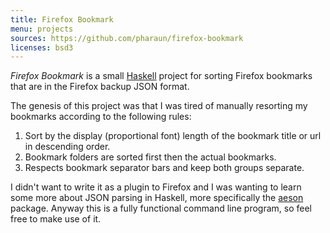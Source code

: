 ```yaml
---
title: Firefox Bookmark
menu: projects
sources: https://github.com/pharaun/firefox-bookmark
licenses: bsd3
---
```


_Firefox Bookmark_ is a small [Haskell](http://www.haskell.org) project for
sorting Firefox bookmarks that are in the Firefox backup JSON format.

The genesis of this project was that I was tired of manually resorting my
bookmarks according to the following rules:

1. Sort by the display (proportional font) length of the bookmark title or url in descending order.
2. Bookmark folders are sorted first then the actual bookmarks.
3. Respects bookmark separator bars and keep both groups separate.

I didn't want to write it as a plugin to Firefox and I was wanting to learn
some more about JSON parsing in Haskell, more specifically the
[aeson](http://hackage.haskell.org/package/aeson-0.6.1.0) package. Anyway this
is a fully functional command line program, so feel free to make use of it.
